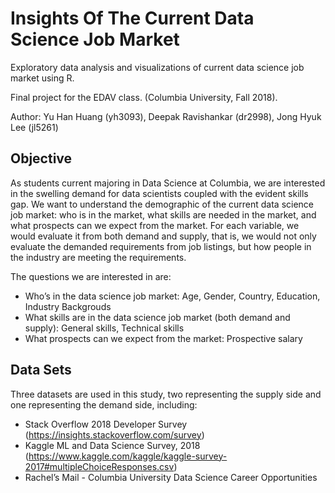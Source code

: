 # Insights Of The Current Data Science Job Market

Exploratory data analysis and visualizations of current data science job market using R.

Final project for the EDAV class. (Columbia University, Fall 2018).

Author: Yu Han Huang (yh3093), Deepak Ravishankar (dr2998), Jong Hyuk Lee (jl5261)

## Objective
As students current majoring in Data Science at Columbia, we are interested in the swelling demand for data scientists coupled with the evident skills gap. We want to understand the demographic of the current data science job market: who is in the market, what skills are needed in the market, and what prospects can we expect from the market. For each variable, we would evaluate it from both demand and supply, that is, we would not only evaluate the demanded requirements from job listings, but how people in the industry are meeting the requirements.

The questions we are interested in are:
- Who’s in the data science job market: Age, Gender, Country, Education, Industry Backgrouds
- What skills are in the data science job market (both demand and supply): General skills, Technical skills
- What prospects can we expect from the market: Prospective salary

## Data Sets
Three datasets are used in this study, two representing the supply side and one representing the demand side, including:
- Stack Overflow 2018 Developer Survey (https://insights.stackoverflow.com/survey)
- Kaggle ML and Data Science Survey, 2018 (https://www.kaggle.com/kaggle/kaggle-survey-2017#multipleChoiceResponses.csv)
- Rachel’s Mail - Columbia University Data Science Career Opportunities
